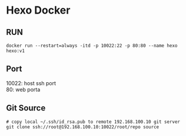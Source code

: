 # Hexo Docker

## RUN  
```
docker run --restart=always -itd -p 10022:22 -p 80:80 --name hexo hexo:v1
```
## Port
10022: host ssh port  
80: web porta 

## Git Source
```
# copy local ~/.ssh/id_rsa.pub to remote 192.168.100.10 git server 
git clone ssh://root@192.168.100.10:10022/root/repo source
```
